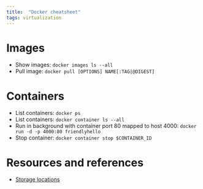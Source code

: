 ```yaml
---
title:  "Docker cheatsheet"
tags: virtualization
---
```

# Images
* Show images: `docker images ls --all`
* Pull image: `docker pull [OPTIONS] NAME[:TAG|@DIGEST]`

# Containers
* List containers: `docker ps`
* List containers: `docker container ls --all`
* Run in background with container port 80 mapped to host 4000: `docker run -d -p 4000:80 friendlyhello`
* Stop container: `docker container stop $CONTAINER_ID`

# Resources and references
* [Storage locations](https://forums.docker.com/t/can-i-store-docker-containers-on-two-different-mount-points-of-the-same-machine/21758)
